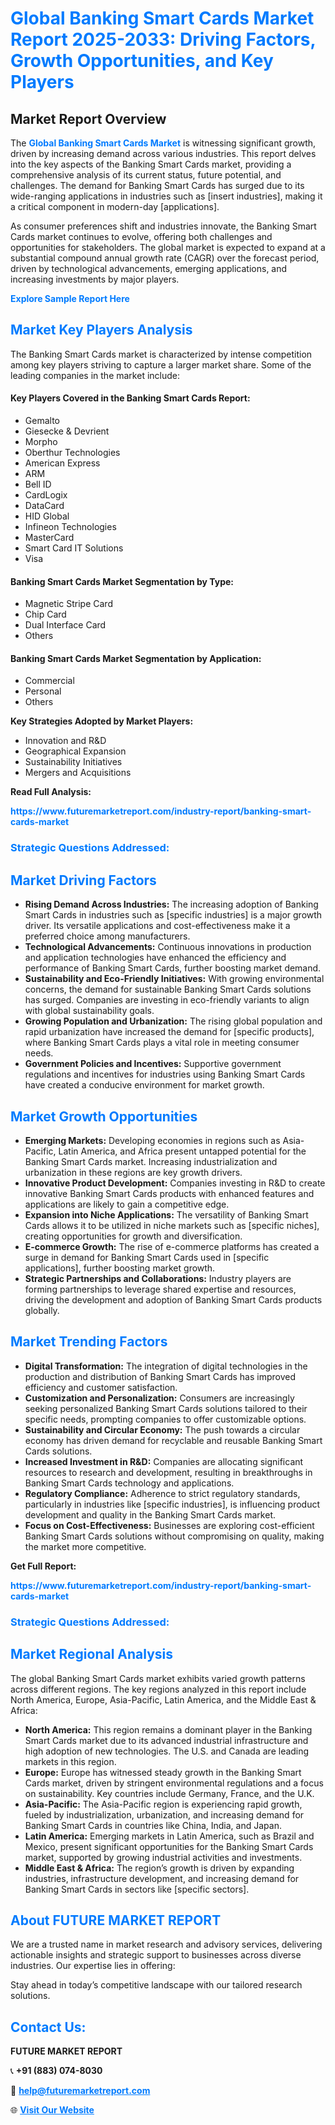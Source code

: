 <h1 style="color: #007BFF;">Global Banking Smart Cards Market Report 2025-2033: Driving Factors, Growth Opportunities, and Key Players</h1>

<section id="overview">
<h2>Market Report Overview</h2>
<p>The <a href="https://www.futuremarketreport.com/industry-report/banking-smart-cards-market" style="color: #007BFF; text-decoration: none;"><strong>Global Banking Smart Cards Market</strong></a> is witnessing significant growth, driven by increasing demand across various industries. This report delves into the key aspects of the Banking Smart Cards market, providing a comprehensive analysis of its current status, future potential, and challenges. The demand for Banking Smart Cards has surged due to its wide-ranging applications in industries such as [insert industries], making it a critical component in modern-day [applications].</p>
<p>As consumer preferences shift and industries innovate, the Banking Smart Cards market continues to evolve, offering both challenges and opportunities for stakeholders. The global market is expected to expand at a substantial compound annual growth rate (CAGR) over the forecast period, driven by technological advancements, emerging applications, and increasing investments by major players.</p>
</section>

<section id="overview">
<p><a href="https://www.futuremarketreport.com/request-sample/reportId=55404" style="color: #007BFF; text-decoration: none;"><strong>Explore Sample Report Here</strong></a></p>
</section>

<section id="key-players">
<h2 style="color: #007BFF;">Market Key Players Analysis</h2>
<p>The Banking Smart Cards market is characterized by intense competition among key players striving to capture a larger market share. Some of the leading companies in the market include:</p>
<h4>Key Players Covered in the Banking Smart Cards Report:</h4>
<ul><li>Gemalto</li><li>Giesecke &amp; Devrient</li><li>Morpho</li><li>Oberthur Technologies</li><li>American Express</li><li>ARM</li><li>Bell ID</li><li>CardLogix</li><li>DataCard</li><li>HID Global</li><li>Infineon Technologies</li><li>MasterCard</li><li>Smart Card IT Solutions</li><li>Visa</li></ul>
<h4>Banking Smart Cards Market Segmentation by Type:</h4>
<ul><li>Magnetic Stripe Card</li><li>Chip Card</li><li>Dual Interface Card</li><li>Others</li></ul>

<h4>Banking Smart Cards Market Segmentation by Application:</h4>
<ul><li>Commercial</li><li>Personal</li><li>Others</li></ul>
<p><strong>Key Strategies Adopted by Market Players:</strong></p>
<ul>
<li>Innovation and R&D</li>
<li>Geographical Expansion</li>
<li>Sustainability Initiatives</li>
<li>Mergers and Acquisitions</li>
</ul>
</section>

<section>
<p><strong>Read Full Analysis: </strong></p><a href="https://www.futuremarketreport.com/industry-report/banking-smart-cards-market" style="color: #007BFF; text-decoration: none;"><strong>https://www.futuremarketreport.com/industry-report/banking-smart-cards-market</strong></a>
<h3 style="color: #007BFF;">Strategic Questions Addressed:</h3>
</section>

<section id="driving-factors">
<h2 style="color: #007BFF;">Market Driving Factors</h2>
<ul>
<li><strong>Rising Demand Across Industries:</strong> The increasing adoption of Banking Smart Cards in industries such as [specific industries] is a major growth driver. Its versatile applications and cost-effectiveness make it a preferred choice among manufacturers.</li>
<li><strong>Technological Advancements:</strong> Continuous innovations in production and application technologies have enhanced the efficiency and performance of Banking Smart Cards, further boosting market demand.</li>
<li><strong>Sustainability and Eco-Friendly Initiatives:</strong> With growing environmental concerns, the demand for sustainable Banking Smart Cards solutions has surged. Companies are investing in eco-friendly variants to align with global sustainability goals.</li>
<li><strong>Growing Population and Urbanization:</strong> The rising global population and rapid urbanization have increased the demand for [specific products], where Banking Smart Cards plays a vital role in meeting consumer needs.</li>
<li><strong>Government Policies and Incentives:</strong> Supportive government regulations and incentives for industries using Banking Smart Cards have created a conducive environment for market growth.</li>
</ul>
</section>

<section id="growth-opportunities">
<h2 style="color: #007BFF;">Market Growth Opportunities</h2>
<ul>
<li><strong>Emerging Markets:</strong> Developing economies in regions such as Asia-Pacific, Latin America, and Africa present untapped potential for the Banking Smart Cards market. Increasing industrialization and urbanization in these regions are key growth drivers.</li>
<li><strong>Innovative Product Development:</strong> Companies investing in R&D to create innovative Banking Smart Cards products with enhanced features and applications are likely to gain a competitive edge.</li>
<li><strong>Expansion into Niche Applications:</strong> The versatility of Banking Smart Cards allows it to be utilized in niche markets such as [specific niches], creating opportunities for growth and diversification.</li>
<li><strong>E-commerce Growth:</strong> The rise of e-commerce platforms has created a surge in demand for Banking Smart Cards used in [specific applications], further boosting market growth.</li>
<li><strong>Strategic Partnerships and Collaborations:</strong> Industry players are forming partnerships to leverage shared expertise and resources, driving the development and adoption of Banking Smart Cards products globally.</li>
</ul>
</section>

<section id="trending-factors">
<h2 style="color: #007BFF;">Market Trending Factors</h2>
<ul>
<li><strong>Digital Transformation:</strong> The integration of digital technologies in the production and distribution of Banking Smart Cards has improved efficiency and customer satisfaction.</li>
<li><strong>Customization and Personalization:</strong> Consumers are increasingly seeking personalized Banking Smart Cards solutions tailored to their specific needs, prompting companies to offer customizable options.</li>
<li><strong>Sustainability and Circular Economy:</strong> The push towards a circular economy has driven demand for recyclable and reusable Banking Smart Cards solutions.</li>
<li><strong>Increased Investment in R&D:</strong> Companies are allocating significant resources to research and development, resulting in breakthroughs in Banking Smart Cards technology and applications.</li>
<li><strong>Regulatory Compliance:</strong> Adherence to strict regulatory standards, particularly in industries like [specific industries], is influencing product development and quality in the Banking Smart Cards market.</li>
<li><strong>Focus on Cost-Effectiveness:</strong> Businesses are exploring cost-efficient Banking Smart Cards solutions without compromising on quality, making the market more competitive.</li>
</ul>
</section>

<section>
<p><strong>Get Full Report: </strong></p><a href="https://www.futuremarketreport.com/industry-report/banking-smart-cards-market" style="color: #007BFF; text-decoration: none;"><strong>https://www.futuremarketreport.com/industry-report/banking-smart-cards-market</strong></a>
<h3 style="color: #007BFF;">Strategic Questions Addressed:</h3>
</section>


<section id="regional-analysis">
<h2 style="color: #007BFF;">Market Regional Analysis</h2>
<p>The global Banking Smart Cards market exhibits varied growth patterns across different regions. The key regions analyzed in this report include North America, Europe, Asia-Pacific, Latin America, and the Middle East & Africa:</p>
<ul>
<li><strong>North America:</strong> This region remains a dominant player in the Banking Smart Cards market due to its advanced industrial infrastructure and high adoption of new technologies. The U.S. and Canada are leading markets in this region.</li>
<li><strong>Europe:</strong> Europe has witnessed steady growth in the Banking Smart Cards market, driven by stringent environmental regulations and a focus on sustainability. Key countries include Germany, France, and the U.K.</li>
<li><strong>Asia-Pacific:</strong> The Asia-Pacific region is experiencing rapid growth, fueled by industrialization, urbanization, and increasing demand for Banking Smart Cards in countries like China, India, and Japan.</li>
<li><strong>Latin America:</strong> Emerging markets in Latin America, such as Brazil and Mexico, present significant opportunities for the Banking Smart Cards market, supported by growing industrial activities and investments.</li>
<li><strong>Middle East & Africa:</strong> The region’s growth is driven by expanding industries, infrastructure development, and increasing demand for Banking Smart Cards in sectors like [specific sectors].</li>
</ul>
</section>

<footer>
<h2 style="color: #007BFF;">About FUTURE MARKET REPORT</h2>
<p>We are a trusted name in market research and advisory services, delivering actionable insights and strategic support to businesses across diverse industries. Our expertise lies in offering:</p>

<p>Stay ahead in today’s competitive landscape with our tailored research solutions.</p>

<h2 style="color: #007BFF;">Contact Us:</h2>
<p><strong>FUTURE MARKET REPORT</strong></p>
<p>📞 <strong>+91 (883) 074-8030</strong></p>
<p>📧 <strong><a href="mailto:help@futuremarketreport.com" style="color: #007BFF;">help@futuremarketreport.com</a></strong></p>
<p>🌐 <strong><a href="https://www.futuremarketreport.com/" style="color: #007BFF;">Visit Our Website</a></strong></p>
</footer>